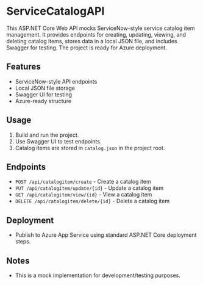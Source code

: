 # ServiceCatalogAPI

This ASP.NET Core Web API mocks ServiceNow-style service catalog item management. It provides endpoints for creating, updating, viewing, and deleting catalog items, stores data in a local JSON file, and includes Swagger for testing. The project is ready for Azure deployment.

## Features
- ServiceNow-style API endpoints
- Local JSON file storage
- Swagger UI for testing
- Azure-ready structure

## Usage
1. Build and run the project.
2. Use Swagger UI to test endpoints.
3. Catalog items are stored in `catalog.json` in the project root.

## Endpoints
- `POST /api/catalogitem/create` - Create a catalog item
- `PUT /api/catalogitem/update/{id}` - Update a catalog item
- `GET /api/catalogitem/view/{id}` - View a catalog item
- `DELETE /api/catalogitem/delete/{id}` - Delete a catalog item

## Deployment
- Publish to Azure App Service using standard ASP.NET Core deployment steps.

## Notes
- This is a mock implementation for development/testing purposes.
